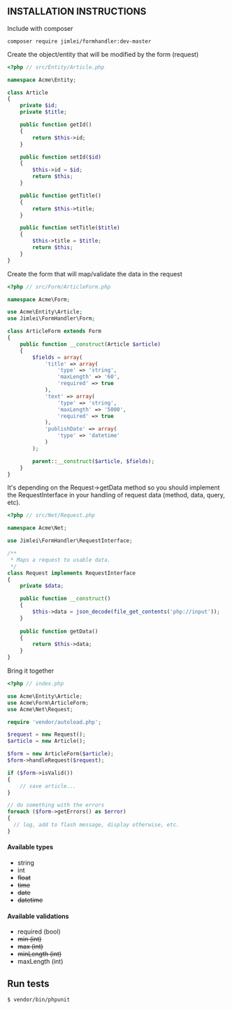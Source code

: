 ## INSTALLATION INSTRUCTIONS

Include with composer

```
composer require jimlei/formhandler:dev-master
```

Create the object/entity that will be modified by the form (request)

```php
<?php // src/Entity/Article.php

namespace Acme\Entity;

class Article
{
    private $id;
    private $title;

    public function getId()
    {
        return $this->id;
    }

    public function setId($id)
    {
        $this->id = $id;
        return $this;
    }

    public function getTitle()
    {
        return $this->title;
    }

    public function setTitle($title)
    {
        $this->title = $title;
        return $this;
    }
}
```

Create the form that will map/validate the data in the request

```php
<?php // src/Form/ArticleForm.php

namespace Acme\Form;

use Acme\Entity\Article;
use Jimlei\FormHandler\Form;

class ArticleForm extends Form
{
    public function __construct(Article $article)
    {
        $fields = array(
            'title' => array(
                'type' => 'string',
                'maxLength' => '60',
                'required' => true
            ),
            'text' => array(
                'type' => 'string',
                'maxLength' => '5000',
                'required' => true
            ),
            'publishDate' => array(
                'type' => 'datetime'
            )
        );

        parent::__construct($article, $fields);
    }
}
```

It's depending on the Request->getData method so you should implement the RequestInterface in your handling of request data (method, data, query, etc).

```php
<?php // src/Net/Request.php

namespace Acme\Net;

use Jimlei\FormHandler\RequestInterface;

/**
 * Maps a request to usable data.
 */
class Request implements RequestInterface
{
    private $data;

    public function __construct()
    {
        $this->data = json_decode(file_get_contents('php://input'));
    }
    
    public function getData()
    {
        return $this->data;
    }
}
```

Bring it together

```php
<?php // index.php

use Acme\Entity\Article;
use Acme\Form\ArticleForm;
use Acme\Net\Request;

require 'vendor/autoload.php';

$request = new Request();
$article = new Article();

$form = new ArticleForm($article);
$form->handleRequest($request);

if ($form->isValid())
{
    // save article...
}

// do something with the errors
foreach ($form->getErrors() as $error)
{
  // log, add to flash message, display otherwise, etc.
}
```

#### Available types

* string
* int
* ~~float~~
* ~~time~~
* ~~date~~
* ~~datetime~~

#### Available validations

* required (bool)
* ~~min (int)~~
* ~~max (int)~~
* ~~minLength (int)~~
* maxLength (int)

## Run tests
```
$ vendor/bin/phpunit
```
